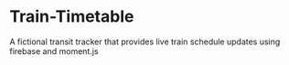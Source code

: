 # Train-Timetable
A fictional transit tracker that provides live train schedule updates using firebase and moment.js
